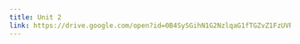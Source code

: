 ```yaml
---
title: Unit 2
link: https://drive.google.com/open?id=0B4SySGihN1G2NzlqaG1fTGZvZ1FzUVRGMGlmbmc4QkhvT2JR
---
```


